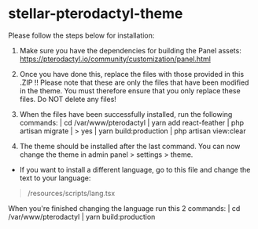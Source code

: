 # stellar-pterodactyl-theme

Please follow the steps below for installation:

1. Make sure you have the dependencies for building the Panel assets:
https://pterodactyl.io/community/customization/panel.html

2. Once you have done this, replace the files with those provided in this .ZIP
!! Please note that these are only the files that have been modified in the theme. You must therefore ensure that you only replace these files. Do NOT delete any files!

3. When the files have been successfully installed, run the following commands:
| cd /var/www/pterodactyl
| yarn add react-feather
| php artisan migrate
| > yes
| yarn build:production
| php artisan view:clear

4. The theme should be installed after the last command. You can now change the theme in admin panel > settings > theme.

+ If you want to install a different language, go to this file and change the text to your language:
> /resources/scripts/lang.tsx

When you're finished changing the language run this 2 commands:
| cd /var/www/pterodactyl
| yarn build:production

